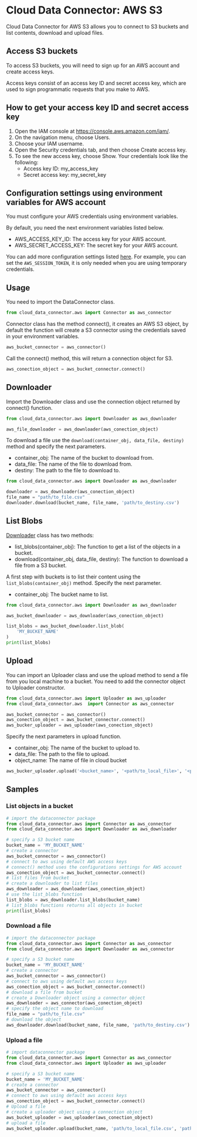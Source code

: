 # Cloud Data Connector: AWS S3 

Cloud Data Connector for AWS S3 allows you to connect to S3 buckets and list contents, download and upload files.

## Access S3 buckets

To access S3 buckets, you will need to sign up for an AWS account and create access keys. 

Access keys consist of an access key ID and secret access key, which are used to sign programmatic requests that you make to AWS.

How to get your access key ID and secret access key
---

1. Open the IAM console at https://console.aws.amazon.com/iam/.
2. On the navigation menu, choose Users.
3. Choose your IAM username.
4. Open the Security credentials tab, and then choose Create access key.
5. To see the new access key, choose Show. Your credentials look like the following:
    - Access key ID: my_access_key
    - Secret access key: my_secret_key

## Configuration settings using environment variables for AWS account

You must configure your AWS credentials using environment variables.

By default, you need the next environment variables listed below.

- AWS_ACCESS_KEY_ID: The access key for your AWS account.
- AWS_SECRET_ACCESS_KEY: The secret key for your AWS account.

You can add more configuration settings listed [here](https://boto3.amazonaws.com/v1/documentation/api/latest/guide/configuration.html#using-environment-variables). For example, you can set the `AWS_SESSION_TOKEN`, it is only needed when you are using temporary credentials.

## Usage

You need to import the DataConnector class.

```python
from cloud_data_connector.aws import Connector as aws_connector
```

Connector class has the method connect(), it creates an AWS S3 object, by default the function will create a S3 connector using the credentials saved in your environment variables.

```python
aws_bucket_connector = aws_connector()
```

Call the connect() method, this will return a connection object for S3. 

```python
aws_conection_object = aws_bucket_connector.connect()
```

Downloader
---
Import the Downloader class and use the connection object returned by connect() function.


```python
from cloud_data_connector.aws import Downloader as aws_downloader

aws_file_downloader = aws_downloader(aws_conection_object)
```



To download a file use the `download(container_obj, data_file, destiny)` method and specify the next parameters.

- container_obj: The name of the bucket to download from.
- data_file: The name of the file to download from.
- destiny: The path to the file to download to.

```python
from cloud_data_connector.aws import Downloader as aws_downloader

downloader = aws_downloader(aws_conection_object)
file_name = "path/to_file.csv"
downloader.download(bucket_name, file_name, 'path/to_destiny.csv')
```
List Blobs
---
[Downloader](#downloader) class has two methods:
- list_blobs(container_obj): The function to get a list of the objects in a bucket.
- download(container_obj, data_file, destiny): The function to download a file from a S3 bucket.

A first step with buckets is to list their content using the `list_blobs(container_obj)` method. Specify the next parameter.

- container_obj: The bucket name to list.

```python
from cloud_data_connector.aws import Downloader as aws_downloader

aws_bucket_downloader = aws_downloader(aws_conection_object)

list_blobs = aws_bucket_downloader.list_blob(
    'MY_BUCKET_NAME'
)
print(list_blobs)
```

Upload
---

You can import an Uploader class and use the upload method to send a file from you local machine to a bucket. You need to add the connector object to Uploader constructor.

```python
from cloud_data_connector.aws import Uploader as aws_uploader
from cloud_data_connector.aws  import Connector as aws_connector

aws_bucket_connector = aws_connector()
aws_conection_object = aws_bucket_connector.connect()
aws_bucker_uploader = aws_uploader(aws_conection_object)

```
Specify the next parameters in upload function.

- container_obj: The name of the bucket to upload to.
- data_file: The path to the file to upload.
- object_name: The name of file in cloud bucket

```python
aws_bucker_uploader.upload('<bucket_name>', '<path/to_local_file>', '<path/to_object_name>')
```


Samples
---
### List objects in a bucket

```python
# import the dataconnector package
from cloud_data_connector.aws import Connector as aws_connector
from cloud_data_connector.aws import Downloader as aws_downloader

# specify a S3 bucket name
bucket_name = 'MY_BUCKET_NAME'
# create a connector
aws_bucket_connector = aws_connector()
# connect to aws using default AWS access keys
# connect() method uses the configurations settings for AWS account
aws_conection_object = aws_bucket_connector.connect()
# list files from bucket
# create a downloader to list files
aws_downloader = aws_downloader(aws_conection_object)
# use the list_blobs function
list_blobs = aws_downloader.list_blobs(bucket_name)
# list_blobs functions returns all objects in bucket
print(list_blobs)

```

### Download a file

```python
# import the dataconnector package
from cloud_data_connector.aws import Connector as aws_connector
from cloud_data_connector.aws import Downloader as aws_connector

# specify a S3 bucket name
bucket_name = 'MY_BUCKET_NAME'
# create a connector
aws_bucket_connector = aws_connector()
# connect to aws using default aws access keys
aws_conection_object = aws_bucket_connector.connect()
# download a file from bucket
# create a Downloader object using a connector object
aws_downloader = aws_connector(aws_conection_object)
# specify the object name to download
file_name = "path/to_file.csv"
# download the object
aws_downloader.download(bucket_name, file_name, 'path/to_destiny.csv')
```

### Upload a file

```python
# import dataconnector package
from cloud_data_connector.aws import Connector as aws_connector
from cloud_data_connector.aws import Uploader as aws_uploader

# specify a S3 bucket name
bucket_name = 'MY_BUCKET_NAME'
# create a connector
aws_bucket_connector = aws_connector()
# connect to aws using default aws access keys
aws_conection_object = aws_bucket_connector.connect()
# Upload a file
# create a uploader object using a connection object
aws_bucket_uploader = aws_uploader(aws_conection_object)
# upload a file
aws_bucket_uploader.upload(bucket_name, 'path/to_local_file.csv', 'path/to_object_name.csv')
```
